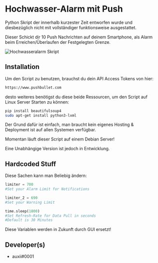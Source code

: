 # Hochwasser-Alarm mit Push

Python Skript der innerhalb kurzester Zeit entworfen wurde und diesbezüglich nicht mit vollständiger funktionsweise ausgestattet.

Dieser Schickt dir 10 Push Nachrichten auf deinem Smartphone, als Alarm beim Erreichen/Überlaufen der Festgelegten Grenze. 

![Hochwasseralarm Skript](https://i.ibb.co/5hzPF1S/hochwasseralarm-in-action.png)

## Installation

Um den Script zu benutzen, brauchst du dein API Access Tokens von hier:

```bash
https://www.pushbullet.com
```
desto weiteres benötigst du diese beide Ressourcen, um den Script auf Linux Server Starten zu können:
```bash
pip install beautifulsoup4
sudo apt-get install python3-lxml
```
Der Grund dafür ist einfach, man braucht kein eigenes Hosting & Deployment ist auf allen Systemen verfügbar. 

Momentan läuft dieser Script auf einem Debian Server!

Eine Unabhängige Version ist jedoch in Entwicklung.

## Hardcoded Stuff
Diese Sachen kann man Beliebig ändern:
```python
limiter = 700 
#Set your Alarm Limit for Notifications

limiter_2 = 690 
#Set your Warning Limit

time.sleep(1800) 
#Set Refresh-Rate for Data Pull in seconds
#Default is 30 Minutes
```
Diese Variablen werden in Zukunft durch GUI ersetzt!

## Developer(s)
- auxii#0001